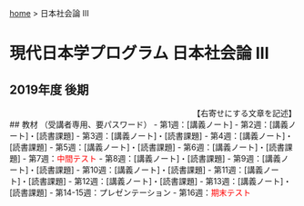 [home](https://hirosasada.github.io/) > 日本社会論 III
# 現代日本学プログラム 日本社会論 III
 
## 2019年度 後期  
<div style="text-align: right;">【右寄せにする文章を記述】</div>    
## 教材 （受講者専用、要パスワード）  
- 第1週：[講義ノート]  
- 第2週：[講義ノート]・[読書課題]  
- 第3週：[講義ノート]・[読書課題]  
- 第4週：[講義ノート]・[読書課題]  
- 第5週：[講義ノート]・[読書課題]  
- 第6週：[講義ノート]・[読書課題]  
- 第7週：<font color="Red">中間テスト</font>  
- 第8週：[講義ノート]・[読書課題]
- 第9週：[講義ノート]・[読書課題]    
- 第10週：[講義ノート]・[読書課題]  
- 第11週：[講義ノート]・[読書課題]   
- 第12週：[講義ノート]・[読書課題]  
- 第13週：[講義ノート]・[読書課題]  
- 第14-15週：プレゼンテーション  
- 第16週：<font color="Red">期末テスト</font>    
